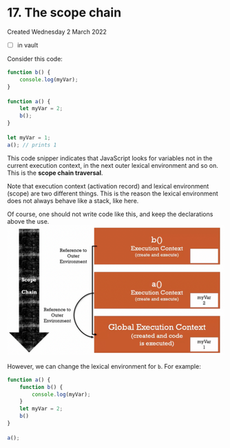 # 17. The scope chain
Created Wednesday 2 March 2022
- [ ] in vault

Consider this code:
```js
function b() {
	console.log(myVar);
}

function a() {
	let myVar = 2;
	b();
}

let myVar = 1;
a(); // prints 1
```

This code snipper indicates that JavaScript looks for variables not in the current execution context, in the next outer lexical environment and so on. This is the **scope chain traversal**.

Note that execution context (activation record) and lexical environment (scope) are two different things. This is the reason the lexical environment does not always behave like a stack, like here.

Of course, one should not write code like this, and keep the declarations above the use.
![](assets/17_The_scope_chain-image-1.png)

However, we can change the lexical environment for `b`. For example:
```js
function a() {
	function b() {
		console.log(myVar);
	}
	let myVar = 2;
	b()
}

a();
```
